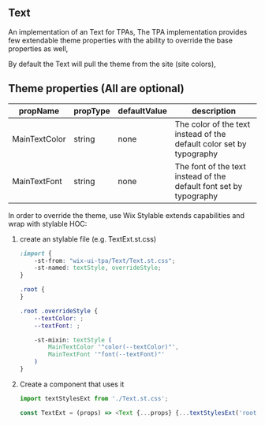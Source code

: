 ## Text
An implementation of an Text for TPAs,
The TPA implementation provides few extendable theme properties with the ability to override the base properties as well,

By default the Text will pull the theme from the site (site colors),

## Theme properties (All are optional)

| propName   | propType | defaultValue | description |
|------------|----------|--------------|-------------|
| MainTextColor | string   | none | The color of the text instead of the default color set by typography |
| MainTextFont  | string   | none | The font of the text instead of the default font set by typography |

In order to override the theme, use Wix Stylable extends capabilities and wrap with stylable HOC:

1. create an stylable file (e.g. TextExt.st.css)
    ``` css
    :import {
        -st-from: "wix-ui-tpa/Text/Text.st.css";
        -st-named: textStyle, overrideStyle;
    }

    .root {
    }

    .root .overrideStyle {
        --textColor: ;
        --textFont: ;

        -st-mixin: textStyle (
            MainTextColor '"color(--textColor)"',
            MainTextFont '"font(--textFont)"'
        )
    }

    ```

2. Create a component that uses it
    ``` javascript
    import textStylesExt from './Text.st.css';

    const TextExt = (props) => <Text {...props} {...textStylesExt('root', {}, props)}/>;
    ```
